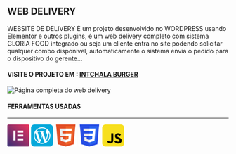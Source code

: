 ## WEB DELIVERY
WEBSITE DE DELIVERY
É um projeto desenvolvido no WORDPRESS usando Elementor e outros plugins, é um web delivery completo com sistema GLORIA FOOD integrado ou seja um cliente entra no site podendo solicitar qualquer combo disponivel, automaticamente o sistema envia o pedido para o dispositivo do gerente...

#### VISITE O PROJETO EM : [INTCHALA BURGER](https://intchaladesigner.com/intchala-burger/)


![Página completa do web delivery](src/img/web_delivery_fullpage.png)



#### FERRAMENTAS USADAS
---
<div style="display: inline_block">

<img src="src/img/elementor-icon.svg" width="50" height="50" alt=""> 
<img src="src/img/wordpress.svg" width="50" height="50" alt="">
<img src="src/img/html5.svg" width="50" height="50" alt="">
<img src="src/img/css3.svg" width="50" height="50" alt="">
<img src="src/img/javascript.svg" width="50" height="50" alt="">

</div>
